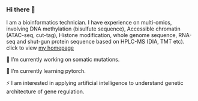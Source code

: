 ### Hi there 👋

I am a bioinformatics technician. I have experience on multi-omics, involving DNA methylation (bisulfute sequence), Accessible chromatin (ATAC-seq, cut-tag), Histone modification, whole genome sequence, RNA-seq and shut-gun protein sequence based on HPLC-MS (DIA, TMT etc). click to view [my homepage](https://utcao.github.io/)

🔭 I’m currently working on somatic mutations.

🌱 I’m currently learning pytorch.

⚡ I am interested in applying artificial intelligence to understand genetic architecture of gene regulation.



<!--START_SECTION:waka-->

<!--END_SECTION:waka-->



<!--
**utao-cao/utao-cao** is a ✨ _special_ ✨ repository because its `README.md` (this file) appears on your GitHub profile.

Here are some ideas to get you started:

- 🔭 I’m currently working on ...
- 🌱 I’m currently learning ...
- 👯 I’m looking to collaborate on ...
- 🤔 I’m looking for help with ...
- 💬 Ask me about ...
- 📫 How to reach me: ...
- 😄 Pronouns: ...
- ⚡ Fun fact: ...

<img align="center" src="https://github-readme-stats.vercel.app/api/?username=utcao&theme=merko" />

-->
